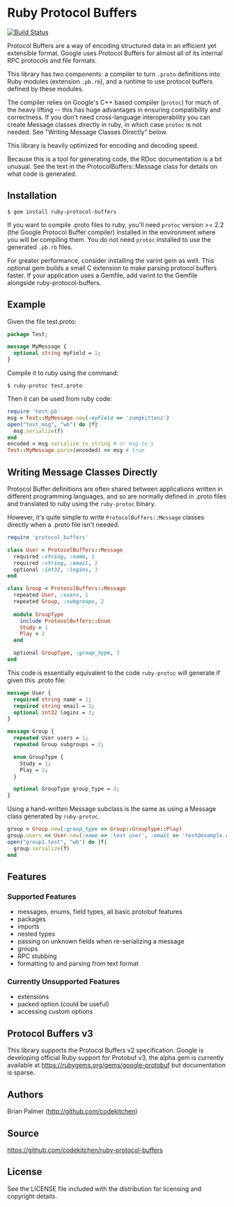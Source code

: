 # Ruby Protocol Buffers

[![Build Status](https://travis-ci.org/codekitchen/ruby-protocol-buffers.png?branch=master)](https://travis-ci.org/codekitchen/ruby-protocol-buffers)

Protocol Buffers are a way of encoding structured data in an efficient yet
extensible format. Google uses Protocol Buffers for almost all of its
internal RPC protocols and file formats.

This library has two components: a compiler to turn `.proto` definitions
into Ruby modules (extension `.pb.rb`), and a runtime to use protocol
buffers defined by these modules.

The compiler relies on Google's C++ based compiler (`protoc`) for much of
the heavy lifting -- this has huge advantages in ensuring compatibility and
correctness. If you don't need cross-language interoperability you can
create Message classes directly in ruby, in which case `protoc` is not
needed. See "Writing Message Classes Directly" below.

This library is heavily optimized for encoding and decoding speed.

Because this is a tool for generating code, the RDoc documentation is a bit
unusual. See the text in the ProtocolBuffers::Message class for details on
what code is generated.

## Installation

    $ gem install ruby-protocol-buffers

If you want to compile .proto files to ruby, you'll need `protoc` version >=
2.2 (the Google Protocol Buffer compiler) installed in the environment where
you will be compiling them.  You do not need `protoc` installed to use the
generated `.pb.rb` files.

For greater performance, consider installing the varint gem as well.  This
optional gem builds a small C extension to make parsing protocol buffers
faster. If your application uses a Gemfile, add varint to the Gemfile
alongside ruby-protocol-buffers.

## Example

Given the file test.proto:

```protobuf
package Test;

message MyMessage {
  optional string myField = 1;
}
```

Compile it to ruby using the command:

    $ ruby-protoc test.proto

Then it can be used from ruby code:

```ruby
require 'test.pb'
msg = Test::MyMessage.new(:myField => 'zomgkittenz')
open("test_msg", "wb") do |f|
  msg.serialize(f)
end
encoded = msg.serialize_to_string # or msg.to_s
Test::MyMessage.parse(encoded) == msg # true
```

## Writing Message Classes Directly

Protocol Buffer definitions are often shared between applications written in
different programming languages, and so are normally defined in .proto files
and translated to ruby using the `ruby-protoc` binary.

However, it's quite simple to write `ProtocolBuffers::Message` classes
directly when a .proto file isn't needed.

```ruby
require 'protocol_buffers'

class User < ProtocolBuffers::Message
  required :string, :name, 1
  required :string, :email, 2
  optional :int32, :logins, 3
end

class Group < ProtocolBuffers::Message
  repeated User, :users, 1
  repeated Group, :subgroups, 2
  
  module GroupType
    include ProtocolBuffers::Enum
    Study = 1
    Play = 2
  end

  optional GroupType, :group_type, 3
end
```

This code is essentially equivalent to the code `ruby-protoc` will generate
if given this .proto file:

```protobuf
message User {
  required string name = 1;
  required string email = 2;
  optional int32 logins = 3;
}

message Group {
  repeated User users = 1;
  repeated Group subgroups = 2;

  enum GroupType {
    Study = 1;
    Play = 2;
  }

  optional GroupType group_type = 3;
}

```

Using a hand-written Message subclass is the same as using a Message class
generated by `ruby-protoc`.

```ruby
group = Group.new(:group_type => Group::GroupType::Play)
group.users << User.new(:name => 'test user', :email => 'test@example.com')
open("group1.test", "wb") do |f|
  group.serialize(f)
end
```

## Features

### Supported Features

* messages, enums, field types, all basic protobuf features
* packages
* imports
* nested types
* passing on unknown fields when re-serializing a message
* groups
* RPC stubbing
* formatting to and parsing from text format

### Currently Unsupported Features

* extensions
* packed option (could be useful)
* accessing custom options

## Protocol Buffers v3

This library supports the Protocol Buffers v2 specification. Google is developing official Ruby support for Protobuf v3, the alpha gem is currently available at https://rubygems.org/gems/google-protobuf but documentation is sparse.

## Authors

Brian Palmer (http://github.com/codekitchen)

## Source

https://github.com/codekitchen/ruby-protocol-buffers

## License

See the LICENSE file included with the distribution for licensing and
copyright details.
